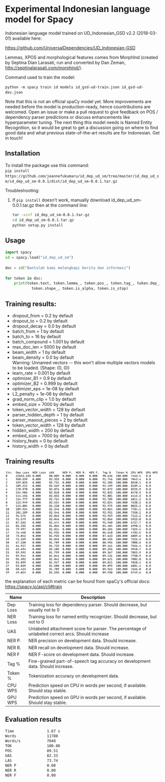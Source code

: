 # Experimental Indonesian language model for Spacy 
Indonesian language model trained on UD_Indonesian_GSD v2.2 (2018-03-01) available here: 

https://github.com/UniversalDependencies/UD_Indonesian-GSD

Lemmas, XPOS and morphological features comes from MorphInd (created by Septina Dian Larasati, run and converted by Dan Zeman, http://septinalarasati.com/morphind/).

Command used to train the model:

`python -m spacy train id models id_gsd-ud-train.json id_gsd-ud-dev.json`

Note that this is not an official spaCy model yet. More improvements are needed before the model is production-ready, hence countributions are welcomed. Open an issue or make a pull request to give feedback on POS / dependency parser predictions or  discuss enhancements like hyperparameter tuning. The next thing this model needs is Named Entity Recognition, so it would be great to get a discussion going on where to find good data and what previous state-of-the-art results are for Indonesian. Get in touch! 

## Installation

To install the package use this command:  
`pip install https://github.com/jeannefukumaru/id_dep_ud_sm/tree/master/id_dep_ud_sm/id_dep_ud_sm-0.0.1/dist/id_dep_ud_sm-0.0.1.tar.gz`

Troubleshooting: 
1. If `pip install` doesn't work, manually download id_dep_ud_sm-0.0.1.tar.gz then at the command line: 
   ```bash
   tar -xzvf id_dep_ud_sm-0.0.1.tar.gz
   cd id_dep_ud_sm-0.0.1.tar.gz
   python setup.py install
   ```

## Usage

```python
import spacy
id = spacy.load("id_dep_ud_sm")

doc = id("Bantulah kami melengkapi berita dan informasi")

for token in doc:
    print(token.text, token.lemma_, token.pos_, token.tag_, token.dep_,
            token.shape_, token.is_alpha, token.is_stop)
```

## Training results:

- dropout_from = 0.2 by default 
- dropout_to = 0.2 by default 
- dropout_decay = 0.0 by default 
- batch_from = 1 by default 
- batch_to = 16 by default 
- batch_compound = 1.001 by default 
- max_doc_len = 5000 by default 
- beam_width = 1 by default 
- beam_density = 0.0 by default   
Warning: Unnamed vectors -- this won't allow multiple vectors models to be loaded. (Shape: (0, 0))  
- learn_rate = 0.001 by default 
- optimizer_B1 = 0.9 by default 
- optimizer_B2 = 0.999 by default
- optimizer_eps = 1e-08 by default  
- L2_penalty = 1e-06 by default 
- grad_norm_clip = 1.0 by default 
- embed_size = 7000 by default 
- token_vector_width = 128 by default 
- parser_hidden_depth = 1 by default 
- parser_maxout_pieces = 2 by default 
- token_vector_width = 128 by default 
- hidden_width = 200 by default 
- embed_size = 7000 by default 
- history_feats = 0 by default 
- history_width = 0 by default 

## Training results 
![alt text](id_dep_ud_sm_train_results.png)

the explanation of each metric can be found from spaCy's official docs: 
https://spacy.io/api/cli#train

| Name | Description |
| ---  | ---         | 
| Dep Loss | Training loss for dependency parser. Should decrease, but usually not to 0 |
| NER Loss | Training loss for named entity recognizer. Should decrease, but not to 0 |
| UAS | Unlabeled attachment score for parser. The percentage of unlabeled correct arcs. Should increase 
| NER P. | NER precision on development data. Should increase.
| NER R. | NER recall on development data. Should increase. 
| NER F | NER F-score on development data. Should increase. 
| Tag % | Fine-grained part-of-speech tag accuracy on development data. Should increase. 
| Token % | Tokenization accuracy on development data. 
| CPU WPS | Prediction speed on CPU in words per second, if available. Should stay stable. 
| GPU WPS | Prediction speed on GPU in words per second, if available. Should stay stable. 

## Evaluation results
    Time               1.67 s         
    Words              11780          
    Words/s            7040           
    TOK                100.00         
    POS                89.51          
    UAS                82.33          
    LAS                73.74          
    NER P              0.00           
    NER R              0.00           
    NER F              0.00  
